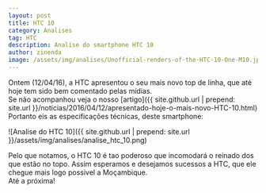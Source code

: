 ```yaml
---
layout: post
title: HTC 10
category: Analises
tag: HTC
description: Analíse do smartphone HTC 10
author: zinenda
image: /assets/img/analises/Unofficial-renders-of-the-HTC-10-One-M10.jpg
---
```


Ontem (12/04/16), a HTC apresentou o seu mais novo top de linha, que até hoje tem sido bem comentado pelas mídias. <br>
Se não acompanhou veja o nosso [artigo]({{ site.github.url | prepend: site.url }}/noticias/2016/04/12/apresentado-hoje-o-mais-novo-HTC-10.html)
Portanto eis as especificações técnicas, deste smartphone:

![Analise do HTC 10]({{ site.github.url | prepend: site.url }}/assets/img/analises/analise_htc_10.png)

Pelo que notamos, o HTC 10 é tao poderoso que incomodará o reinado dos que estão no topo.
Assim esperamos e desejamos sucessos a HTC, que ele chegue mais logo possivel a Moçambique. <br>
Até a próxima!